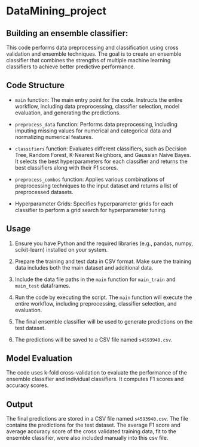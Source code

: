 # DataMining_project


## Building an ensemble classifier:

This code performs data preprocessing and classification using cross validation and ensemble techniques. The goal is to create an ensemble classifier that combines the strengths of multiple machine learning classifiers to achieve better predictive performance.

## Code Structure

- `main` function: The main entry point for the code. Instructs the entire workflow, including data preprocessing, classifier selection, model evaluation, and generating the predictions.

- `preprocess_data` function: Performs data preprocessing, including imputing missing values for numerical and categorical data and normalizing numerical features.

- `classifiers` function: Evaluates different classifiers, such as Decision Tree, Random Forest, K-Nearest Neighbors, and Gaussian Naive Bayes. It selects the best hyperparameters for each classifier and returns the best classifiers along with their F1 scores.

- `preprocess_combos` function: Applies various combinations of preprocessing techniques to the input dataset and returns a list of preprocessed datasets.

- Hyperparameter Grids: Specifies hyperparameter grids for each classifier to perform a grid search for hyperparameter tuning.

## Usage

1. Ensure you have Python and the required libraries (e.g., pandas, numpy, scikit-learn) installed on your system.

2. Prepare the training and test data in CSV format. Make sure the training data includes both the main dataset and additional data.

3. Include the data file paths in the `main` function for `main_train` and `main_test` dataframes.

4. Run the code by executing the script. The `main` function will execute the entire workflow, including preprocessing, classifier selection, and evaluation.

5. The final ensemble classifier will be used to generate predictions on the test dataset.

6. The predictions will be saved to a CSV file named `s4593940.csv`.
   

## Model Evaluation

The code uses k-fold cross-validation to evaluate the performance of the ensemble classifier and individual classifiers. It computes F1 scores and accuracy scores.

## Output

The final predictions are stored in a CSV file named `s4593940.csv`. The file contains the predictions for the test dataset. The average F1 score and average accuracy score of the cross validated training data, fit to the ensemble classifier, were also included manually into this csv file.

